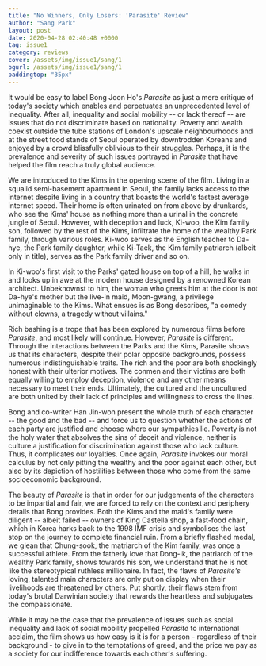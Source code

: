 ```yaml
---
title: "No Winners, Only Losers: 'Parasite' Review"
author: "Sang Park"
layout: post
date: 2020-04-28 02:40:48 +0000
tag: issue1
category: reviews
cover: /assets/img/issue1/sang/1
bgurl: /assets/img/issue1/sang/1
paddingtop: "35px"
---
```


<p id="first-paragraph">It would be easy to label Bong Joon Ho's <i>Parasite</i> as just a mere
critique of today's society which enables and perpetuates an
unprecedented level of inequality. After all, inequality and social
mobility -- or lack thereof -- are issues that do not discriminate based
on nationality. Poverty and wealth coexist outside the tube stations of
London's upscale neighbourhoods and at the street food stands of Seoul
operated by downtrodden Koreans and enjoyed by a crowd blissfully
oblivious to their struggles. Perhaps, it is the prevalence and severity
of such issues portrayed in <i>Parasite</i> that have helped the film reach a
truly global audience.</p>

We are introduced to the Kims in the opening scene of the film. Living
in a squalid semi-basement apartment in Seoul, the family lacks access
to the internet despite living in a country that boasts the world's
fastest average internet speed. Their home is often urinated on from
above by drunkards, who see the Kims' house as nothing more than a
urinal in the concrete jungle of Seoul. However, with deception and
luck, Ki-woo, the Kim family son, followed by the rest of the Kims,
infiltrate the home of the wealthy Park family, through various roles.
Ki-woo serves as the English teacher to Da-hye, the Park family
daughter, while Ki-Taek, the Kim family patriarch (albeit only in
title), serves as the Park family driver and so on.

In Ki-woo's first visit to the Parks' gated house on top of a hill, he
walks in and looks up in awe at the modern house designed by a renowned
Korean architect. Unbeknownst to him, the woman who greets him at the
door is not Da-hye's mother but the live-in maid, Moon-gwang, a
privilege unimaginable to the Kims. What ensues is as Bong describes, "a
comedy without clowns, a tragedy without villains."

Rich bashing is a trope that has been explored by numerous films before
*Parasite*, and most likely will continue. However, *Parasite* is
different. Through the interactions between the Parks and the Kims,
Parasite shows us that its characters, despite their polar opposite
backgrounds, possess numerous indistinguishable traits. The rich and the
poor are both shockingly honest with their ulterior motives. The conmen
and their victims are both equally willing to employ deception, violence
and any other means necessary to meet their ends. Ultimately, the
cultured and the uncultured are both united by their lack of principles
and willingness to cross the lines.

Bong and co-writer Han Jin-won present the whole truth of each character
-- the good and the bad -- and force us to question whether the actions
of each party are justified and choose where our sympathies lie. Poverty
is not the holy water that absolves the sins of deceit and violence,
neither is culture a justification for discrimination against those who
lack culture. Thus, it complicates our loyalties. Once again, *Parasite*
invokes our moral calculus by not only pitting the wealthy and the poor
against each other, but also by its depiction of hostilities between
those who come from the same socioeconomic background.

The beauty of *Parasite* is that in order for our judgements of the
characters to be impartial and fair, we are forced to rely on the
context and periphery details that Bong provides. Both the Kims and the
maid's family were diligent -- albeit failed -- owners of King Castella
shop, a fast-food chain, which in Korea harks back to the 1998 IMF
crisis and symbolises the last stop on the journey to complete financial
ruin. From a briefly flashed medal, we glean that Chung-sook, the
matriarch of the Kim family, was once a successful athlete. From the
fatherly love that Dong-ik, the patriarch of the wealthy Park family,
shows towards his son, we understand that he is not like the
stereotypical ruthless millionaire. In fact, the flaws of *Parasite's*
loving, talented main characters are only put on display when their
livelihoods are threatened by others. Put shortly, their flaws stem from
today's brutal Darwinian society that rewards the heartless and
subjugates the compassionate.

While it may be the case that the prevalence of issues such as social
inequality and lack of social mobility propelled *Parasite* to
international acclaim, the film shows us how easy is it is for a person - regardless of their background - to give in to the temptations of
greed, and the price we pay as a society for our indifference towards
each other's suffering.
